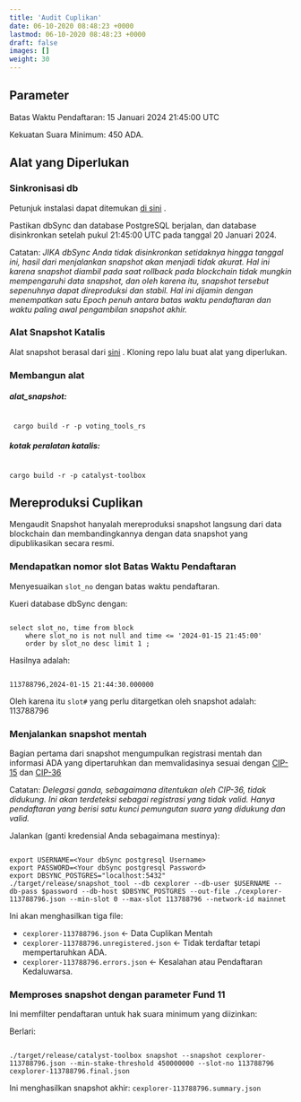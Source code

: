 ```yaml
---
title: 'Audit Cuplikan'
date: 06-10-2020 08:48:23 +0000
lastmod: 06-10-2020 08:48:23 +0000
draft: false
images: []
weight: 30
---
```


## Parameter

Batas Waktu Pendaftaran: 15 Januari 2024 21:45:00 UTC

Kekuatan Suara Minimum: 450 ADA.

## Alat yang Diperlukan

### Sinkronisasi db

Petunjuk instalasi dapat ditemukan [di sini](https://github.com/IntersectMBO/cardano-db-sync/blob/master/doc/docker.md) .

Pastikan dbSync dan database PostgreSQL berjalan, dan database disinkronkan setelah pukul 21:45:00 UTC pada tanggal 20 Januari 2024.

Catatan: *JIKA dbSync Anda tidak disinkronkan setidaknya hingga tanggal ini, hasil dari menjalankan snapshot akan menjadi tidak akurat. Hal ini karena snapshot diambil pada saat rollback pada blockchain tidak mungkin mempengaruhi data snapshot, dan oleh karena itu, snapshot tersebut sepenuhnya dapat direproduksi dan stabil. Hal ini dijamin dengan menempatkan satu Epoch penuh antara batas waktu pendaftaran dan waktu paling awal pengambilan snapshot akhir.*

### Alat Snapshot Katalis

Alat snapshot berasal dari [sini](https://github.com/input-output-hk/catalyst-core) . Kloning repo lalu buat alat yang diperlukan.

### Membangun alat

##### alat_snapshot:

```linux

 cargo build -r -p voting_tools_rs

```

##### kotak peralatan katalis:

```linux

cargo build -r -p catalyst-toolbox

```

## Mereproduksi Cuplikan

Mengaudit Snapshot hanyalah mereproduksi snapshot langsung dari data blockchain dan membandingkannya dengan data snapshot yang dipublikasikan secara resmi.

### Mendapatkan nomor slot Batas Waktu Pendaftaran

Menyesuaikan `slot_no` dengan batas waktu pendaftaran.

Kueri database dbSync dengan:

```linux

select slot_no, time from block
    where slot_no is not null and time <= '2024-01-15 21:45:00'
    order by slot_no desc limit 1 ;

```

Hasilnya adalah:

```linux

113788796,2024-01-15 21:44:30.000000

```

Oleh karena itu `slot#` yang perlu ditargetkan oleh snapshot adalah: 113788796

### Menjalankan snapshot mentah

Bagian pertama dari snapshot mengumpulkan registrasi mentah dan informasi ADA yang dipertaruhkan dan memvalidasinya sesuai dengan [CIP-15](https://cips.cardano.org/cip/CIP-15/) dan [CIP-36](https://cips.cardano.org/cip/CIP-36/)

Catatan: *Delegasi ganda, sebagaimana ditentukan oleh CIP-36, tidak didukung. Ini akan terdeteksi sebagai registrasi yang tidak valid. Hanya pendaftaran yang berisi satu kunci pemungutan suara yang didukung dan valid.*

Jalankan (ganti kredensial Anda sebagaimana mestinya):

```linux

export USERNAME=<Your dbSync postgresql Username>
export PASSWORD=<Your dbSync postgresql Password>
export DBSYNC_POSTGRES="localhost:5432"
./target/release/snapshot_tool --db cexplorer --db-user $USERNAME --db-pass $password --db-host $DBSYNC_POSTGRES --out-file ./cexplorer-113788796.json --min-slot 0 --max-slot 113788796 --network-id mainnet

```

Ini akan menghasilkan tiga file:

- `cexplorer-113788796.json` &lt;- Data Cuplikan Mentah
- `cexplorer-113788796.unregistered.json` &lt;- Tidak terdaftar tetapi mempertaruhkan ADA.
- `cexplorer-113788796.errors.json` &lt;- Kesalahan atau Pendaftaran Kedaluwarsa.

### Memproses snapshot dengan parameter Fund 11

Ini memfilter pendaftaran untuk hak suara minimum yang diizinkan:

Berlari:

```linux

./target/release/catalyst-toolbox snapshot --snapshot cexplorer-113788796.json --min-stake-threshold 450000000 --slot-no 113788796 cexplorer-113788796.final.json

```

Ini menghasilkan snapshot akhir: `cexplorer-113788796.summary.json`
